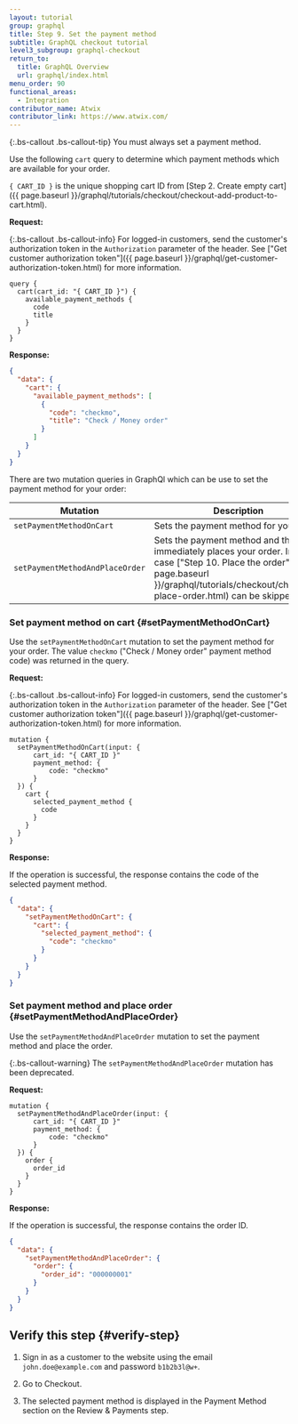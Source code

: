 ```yaml
---
layout: tutorial
group: graphql
title: Step 9. Set the payment method
subtitle: GraphQL checkout tutorial
level3_subgroup: graphql-checkout
return_to:
  title: GraphQL Overview
  url: graphql/index.html
menu_order: 90
functional_areas:
  - Integration
contributor_name: Atwix
contributor_link: https://www.atwix.com/
---
```


{:.bs-callout .bs-callout-tip}
You must always set a payment method.

Use the following `cart` query to determine which payment methods which are available for your order.

`{ CART_ID }` is the unique shopping cart ID from [Step 2. Create empty cart]({{ page.baseurl }}/graphql/tutorials/checkout/checkout-add-product-to-cart.html).

**Request:**

{:.bs-callout .bs-callout-info}
For logged-in customers, send the customer's authorization token in the `Authorization` parameter of the header. See ["Get customer authorization token"]({{ page.baseurl }}/graphql/get-customer-authorization-token.html) for more information.

```text
query {
  cart(cart_id: "{ CART_ID }") {
    available_payment_methods {
      code
      title
    }
  }
}
```

**Response:**

```json
{
  "data": {
    "cart": {
      "available_payment_methods": [
        {
          "code": "checkmo",
          "title": "Check / Money order"
        }
      ]
    }
  }
}
```

There are two mutation queries in GraphQl which can be use to set the payment method for your order:

|Mutation|Description|
|--- |--- |
|`setPaymentMethodOnCart`|Sets the payment method for your order|
|`setPaymentMethodAndPlaceOrder`|Sets the payment method and then immediately places your order. In this case ["Step 10. Place the order"]({{ page.baseurl }}/graphql/tutorials/checkout/checkout-place-order.html) can be skipped|

### Set payment method on cart {#setPaymentMethodOnCart}

Use the `setPaymentMethodOnCart` mutation to set the payment method for your order. The value `checkmo` ("Check / Money order" payment method code) was returned in the query.

**Request:**

{:.bs-callout .bs-callout-info}
For logged-in customers, send the customer's authorization token in the `Authorization` parameter of the header. See ["Get customer authorization token"]({{ page.baseurl }}/graphql/get-customer-authorization-token.html) for more information.

```text
mutation {
  setPaymentMethodOnCart(input: {
      cart_id: "{ CART_ID }"
      payment_method: {
          code: "checkmo"
      }
  }) {
    cart {
      selected_payment_method {
        code
      }
    }
  }
}
```

**Response:**

If the operation is successful, the response contains the code of the selected payment method.

```json
{
  "data": {
    "setPaymentMethodOnCart": {
      "cart": {
        "selected_payment_method": {
          "code": "checkmo"
        }
      }
    }
  }
}
```

### Set payment method and place order {#setPaymentMethodAndPlaceOrder}

Use the `setPaymentMethodAndPlaceOrder` mutation to set the payment method and place the order.

{:.bs-callout-warning}
The `setPaymentMethodAndPlaceOrder` mutation has been deprecated.

**Request:**

```text
mutation {
  setPaymentMethodAndPlaceOrder(input: {
      cart_id: "{ CART_ID }"
      payment_method: {
          code: "checkmo"
      }
  }) {
    order {
      order_id
    }
  }
}
```

**Response:**

If the operation is successful, the response contains the order ID.

```json
{
  "data": {
    "setPaymentMethodAndPlaceOrder": {
      "order": {
        "order_id": "000000001"
      }
    }
  }
}
```

## Verify this step {#verify-step}

1. Sign in as a customer to the website using the email `john.doe@example.com` and password `b1b2b3l@w+`.

1. Go to Checkout.

1. The selected payment method is displayed in the Payment Method section on the Review & Payments step.
